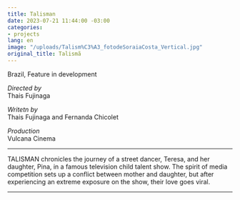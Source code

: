 ```yaml
---
title: Talisman
date: 2023-07-21 11:44:00 -03:00
categories:
- projects
lang: en
image: "/uploads/Talism%C3%A3_fotodeSoraiaCosta_Vertical.jpg"
original_title: Talismã
---
```


Brazil, Feature in development

*Directed by*\
Thais Fujinaga

*Writetn by*\
Thais Fujinaga and Fernanda Chicolet

*Production*\
Vulcana Cinema

---

TALISMAN chronicles the journey of a street dancer, Teresa, and her daughter, Pina, in a famous television child talent show. The spirit of media competition sets up a conflict between mother and daughter, but after experiencing an extreme exposure on the show, their love goes viral.

---